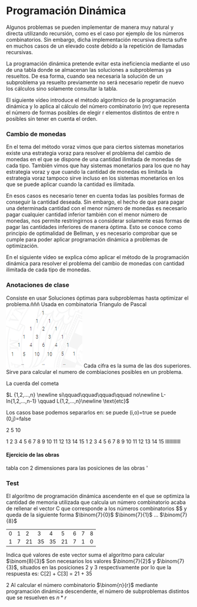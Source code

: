 # Programación Dinámica

Algunos problemas se pueden implementar de manera muy natural y directa utilizando recursión, como es el caso por ejemplo de los números combinatorios. Sin embargo, dicha implementación recursiva directa sufre en muchos casos de un elevado coste debido a la repetición de llamadas recursivas.

La programación dinámica pretende evitar esta ineficiencia mediante el uso de una tabla donde se almacenan las soluciones a subproblemas ya resueltos. De esa forma, cuando sea necesaria la solución de un subproblema ya resuelto previamente no será necesario repetir de nuevo los cálculos sino solamente consultar la tabla.

El siguiente vídeo introduce el método algorítmico de la programación dinámica y lo aplica al cálculo del número combinatorio (nr)
 que representa el número de formas posibles de elegir r
 elementos distintos de entre n
 posibles sin tener en cuenta el orden.

### Cambio de monedas
En el tema del método voraz vimos que para ciertos sistemas monetarios existe una estrategia voraz para resolver el problema del cambio de monedas en el que se dispone de una cantidad ilimitada de monedas de cada tipo. También vimos que hay sistemas monetarios para los que no hay estrategia voraz y que cuando la cantidad de monedas es limitada la estrategia voraz tampoco sirve incluso en los sistemas monetarios en los que se puede aplicar cuando la cantidad es ilimitada.

En esos casos es necesario tener en cuenta todas las posibles formas de conseguir la cantidad deseada. Sin embargo, el hecho de que para pagar una determinada cantidad con el menor número de monedas es necesario pagar cualquier cantidad inferior también con el menor número de monedas, nos permite restringirnos a considerar solamente esas formas de pagar las cantidades inferiores de manera óptima. Esto se conoce como principio de optimalidad de Bellman, y es necesario comprobar que se cumple para poder aplicar programación dinámica a problemas de optimización.

En el siguiente vídeo se explica cómo aplicar el método de la programación dinámica para resolver el problema del cambio de monedas con cantidad ilimitada de cada tipo de monedas.


### Anotaciones de clase
Consiste en usar Soluciones óptimas para subproblemas hasta optimizar el problema.ñññ
Usada en combinatoria
Triangulo de Pascal
![Alt text](image-7.png)
Cada cifra es la suma de las dos superiores.
Sirve para calcular el numero de combiaciones posibles en un problema.

La cuerda del cometa

$L {1,2,...,n} \newline
si\qquad\qquad\qquad\qquad no\newline
L-ln{1,2,...,n-1}   \qquad L{1,2,...,n}\newline
            \text{etc}$

Los casos base podemos separarlos en: 
se puede (i,o)=true
se puede (0,j)=false

2 5 10

1 2 3 4 5 6 7 8 9 10 11 12 13 14 15
1 2 3 4 5 6 7 8 9 10 11 12 13 14 15
IIIIIIIIIII

#### Ejercicio de las obras
tabla con 2 dimensiones para las posiciones de las obras                                                                        '


### Test 
El algoritmo de programación dinámica ascendente en el que se optimiza la cantidad de memoria utilizada que calcula un número combinatorio acaba de rellenar el vector C que corresponde a los números combinatorios $$
 y queda de la siguiente forma $\binom{7}{0}$ $\binom{7}{1}$ $\dots$ $\binom{7}{8}$

||||||||||
|---|---|---|---|---|---|---|---|---|
|0|1|2|3|4|5|6|7|8|
|1|7|21|35|35|21|7|1|0|

Indica qué valores de este vector suma el algoritmo para calcular 
$\binom{8}{3}$
Son necesarios los valores 
$\binom{7}{2}$ y $\binom{7}{3}$, situados en las posiciones 2 y 3 respectivamente por lo que la respuesta es: 
C[2] + C[3] = 21 + 35

2 Al calcular el número combinatorio 
$\binom{n}{r}$ mediante programación dinámica descendente, el número de subproblemas distintos que se resuelven es $n*r$